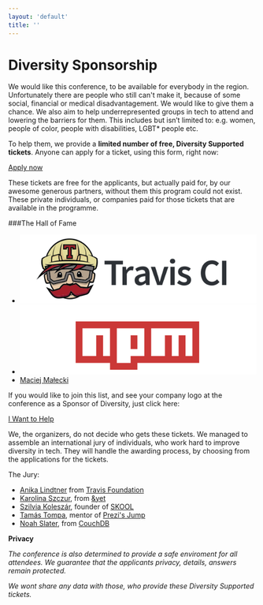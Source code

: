 ```yaml
---
layout: 'default'
title: ''
---
```



# Diversity Sponsorship


We would like this conference, to be available for everybody in the region.
Unfortunately there are people who still can't make it, because of some social, financial or medical disadvantagement.
We would like to give them a chance.
We also aim to help underrepresented groups in tech to attend and lowering the barriers for them.
This includes but isn’t limited to: e.g. women, people of color, people with disabilities, LGBT* people etc.

To help them, we provide a **limited number of free, Diversity Supported tickets**.
Anyone can apply for a ticket, using this form, right now:

<div class="buy-tickets">
    <div class="ticket diversity-apply">
        <a href="https://docs.google.com/forms/d/1nWzOFlQZgKmj2LmrnQ0X-LWeIrphFv9z4FyOqivAQ5k/viewform" class="buy-button" target="_blank">Apply now</a>
    </div>
</div>

These tickets are free for the applicants, but actually paid for, by our awesome generous partners,
without them this program could not exist. These private individuals, or companies paid for those tickets
that are available in the programme.

###The Hall of Fame

<ul class="sponsor-list">
    <li>
        <a href="https://travis-ci.org">
            <img src="/images/travis-ci.png" class="tier2" />
        </a>
    </li>
    <li>
        <a href="https://www.npmjs.com/">
            <img src="/images/npm.png" class="tier2" />
        </a>
    </li>
    <li>
        <a href="https://twitter.com/maciejmalecki">Maciej Małecki</a>
    </li>
</ul>



If you would like to join this list, and see your company logo at the conference as a Sponsor of Diversity, just click here:

<div class="buy-tickets">
    <div class="ticket regular">
        <a href="https://ti.to/jsconf-bp/jsconfbp2015/with/2swarhzckgc" class="buy-button" target="_blank">I Want to Help</a>
    </div>
</div>

We, the organizers, do not decide who gets these tickets. We managed to assemble an international jury of individuals,
who work hard to improve diversity in tech. They will handle the awarding process, by choosing from the applications for the tickets.

The Jury:
- [Anika Lindtner](https://twitter.com/langziehohr) from [Travis Foundation](http://foundation.travis-ci.org/)
- [Karolina Szczur](https://twitter.com/fox), from [&yet](https://andyet.com/)
- [Szilvia Koleszár](https://www.linkedin.com/in/szkoleszar), founder of [SKOOL](http://skool.org.hu/en/)
- [Tamás Tompa](https://twitter.com/tompata), mentor of [Prezi's Jump](http://jump.prezi.com/)
- [Noah Slater](https://twitter.com/nslater), from [CouchDB](http://couchdb.apache.org/)


**Privacy**

*The conference is also determined to provide a safe enviroment for all attendees. We guarantee that the applicants privacy, details, answers remain protected.*

*We wont share any data with those, who provide these Diversity Supported tickets.*